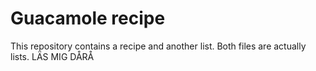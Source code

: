 # Guacamole recipe

This repository contains a recipe and another list.
Both files are actually lists. 
LÄS MIG DÅRÅ
